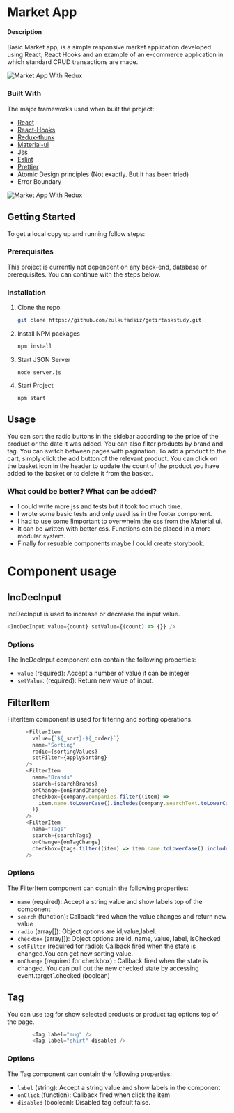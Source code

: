 # Market App

#### Description

Basic Market app, is a simple responsive market application developed using React, React Hooks
and an example of an e-commerce application in which standard CRUD transactions are made.

![Market App With Redux][main-screenshot]

### Built With

The major frameworks used when built the project:

- [React](https://reactjs.org/)
- [React-Hooks](https://reactjs.org/docs/hooks-intro.html)
- [Redux-thunk](https://redux.js.org/usage/writing-logic-thunks)
- [Material-ui](https://mui.com/material-ui/getting-started/overview/)
- [Jss](https://cssinjs.org/?v=v10.9.2)
- [Eslint](https://eslint.org/)
- [Prettier](https://prettier.io/)
- Atomic Design principles (Not exactly. But it has been tried)
- Error Boundary

![Market App With Redux][responsive-screenshot]

## Getting Started

To get a local copy up and running follow steps:

### Prerequisites

This project is currently not dependent on any back-end, database or prerequisites. You can continue with the steps below.

### Installation

1. Clone the repo

   ```sh
   git clone https://github.com/zulkufadsiz/getirtaskstudy.git
   ```

2. Install NPM packages
   ```sh
   npm install
   ```
3. Start JSON Server

   ```JS
   node server.js
   ```
3. Start Project

   ```JS
   npm start
   ```   

## Usage

You can sort the radio buttons in the sidebar according to the price of the product or the date it was added. You can also filter products by brand and tag. You can switch between pages with pagination. To add a product to the cart, simply click the add button of the relevant product. You can click on the basket icon in the header to update the count of the product you have added to the basket or to delete it from the basket.

### What could be better? What can be added?
- I could write more jss and tests but it took too much time.
- I wrote some basic tests and only used jss in the footer component.
- I had to use some !important to overwhelm the css from the Material ui.
- It can be written with better css. Functions can be placed in a more modular system.
- Finally for resuable components maybe I could create storybook.

# Component usage
## IncDecInput
IncDecInput is used to increase or decrease the input value.
```js
<IncDecInput value={count} setValue={(count) => {}} />
```
### Options

The IncDecInput component can contain the following properties:

- `value` (required): Accept a number of value it can be integer
- `setValue`: (required): Return new value of input.

## FilterItem
FilterItem component is used for filtering and sorting operations.
```js
      <FilterItem
        value={`${_sort}-${_order}`}
        name="Sorting"
        radio={sortingValues}
        setFilter={applySorting}
      />
      <FilterItem
        name="Brands"
        search={searchBrands}
        onChange={onBrandChange}
        checkbox={company.companies.filter((item) =>
          item.name.toLowerCase().includes(company.searchText.toLowerCase())
        )}
      />
      <FilterItem
        name="Tags"
        search={searchTags}
        onChange={onTagChange}
        checkbox={tags.filter((item) => item.name.toLowerCase().includes(searchText.toLowerCase()))}
      />
```
### Options

The FilterItem component can contain the following properties:

- `name` (required): Accept a string value and show labels top of the component
- `search` (function): Callback fired when the value changes and return new value
- `radio` (array[]): Object options are id,value,label.
- `checkbox` (array[]): Object options are id, name, value, label, isChecked
- `setFilter` (required for radio): Callback fired when the state is changed.You can get new sorting value.
- `onChange` (required for checkbox) : Callback fired when the state is changed. You can pull out the new checked state by accessing event.target`.checked (boolean)

## Tag
You can use tag for show selected products or product tag options top of the page.
```js
        <Tag label="mug" />
        <Tag label="shirt" disabled />
```
### Options

The Tag component can contain the following properties:

- `label` (string): Accept a string value and show labels in the component
- `onClick` (function): Callback fired when click the item 
- `disabled` (boolean): Disabled tag default false.

[main-screenshot]: https://i.ibb.co/zm0R72T/Screen-Shot-2022-11-30-at-12-11-49.png
[responsive-screenshot]: https://i.ibb.co/7yfwdVS/Screen-Shot-2022-12-01-at-12-25-15.png
